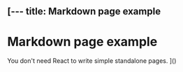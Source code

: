 [---
title: Markdown page example
---

# Markdown page example

You don't need React to write simple standalone pages.
]()